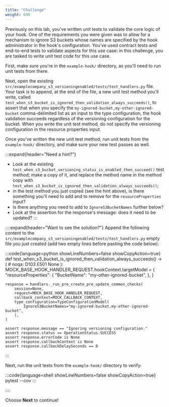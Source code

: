 ```yaml
---
title: "Challenge"
weight: 690
---
```


Previously on this lab, you've written unit tests to validate the core logic of your hook. One of the requirements you were given was to allow for a mechanism to ignore S3 buckets whose names are specified by the hook administrator in the hook's configuration. You've used contract tests and end-to-end tests to validate aspects for this use case: in this challenge, you are tasked to write unit test code for this use case.

First, make sure you're in the `example-hook/` directory, as you'll need to run unit tests from there.

Next, open the existing `src/examplecompany_s3_versioningenabled/tests/test_handlers.py` file. Your task is to append, at the end of the file, a new unit test method you'll write, called `test_when_s3_bucket_is_ignored_then_validation_always_succeeds()`, to assert that when you specify the `my-ignored-bucket,my-other-ignored-bucket` comma-delimited list as an input to the type configuration, the hook validation succeeds regardless of the versioning configuration for the bucket. When you write the unit test method, do not specify the versioning configuration in the resource properties input.

Once you've written the new unit test method, run unit tests from the `example-hook/` directory, and make sure your new test passes as well.

:::expand{header="Need a hint?"}
- Look at the existing `test_when_s3_bucket_versioning_status_is_enabled_then_succeed()` test method; make a copy of it, and replace the method name in the method copy with `test_when_s3_bucket_is_ignored_then_validation_always_succeeds()`;
- in the test method you just copied (see the hint above), is there something you'll need to add and to remove for the `resourceProperties` input?
- Is there anything you need to add to `IgnoreS3BucketNames` further below?
- Look at the assertion for the response's message: does it need to be updated?
:::

::::expand{header="Want to see the solution?"}
Append the following content to the `src/examplecompany_s3_versioningenabled/tests/test_handlers.py` empty file you just created (add two empty lines before pasting the code below):

:::code{language=python showLineNumbers=false showCopyAction=true}
def test_when_s3_bucket_is_ignored_then_validation_always_succeeds() -> (  # noqa: D103 E501
    None
):
    MOCK_BASE_HOOK_HANDLER_REQUEST.hookContext.targetModel = {
        "resourceProperties": {
            "BucketName": "my-other-ignored-bucket",
        },
    }

    response = handlers._run_pre_create_pre_update_common_checks(
        session=None,
        request=MOCK_BASE_HOOK_HANDLER_REQUEST,
        callback_context=MOCK_CALLBACK_CONTEXT,
        type_configuration=TypeConfigurationModel(
            IgnoreS3BucketNames="my-ignored-bucket,my-other-ignored-bucket",
        ),
    )

    assert response.message == "Ignoring versioning configuration."
    assert response.status == OperationStatus.SUCCESS
    assert response.errorCode is None
    assert response.callbackContext is None
    assert response.callbackDelaySeconds == 0
:::

Next, run the unit tests from the `example-hook/` directory to verify:

:::code{language=shell showLineNumbers=false showCopyAction=true}
pytest --cov
:::

::::

Choose **Next** to continue!
